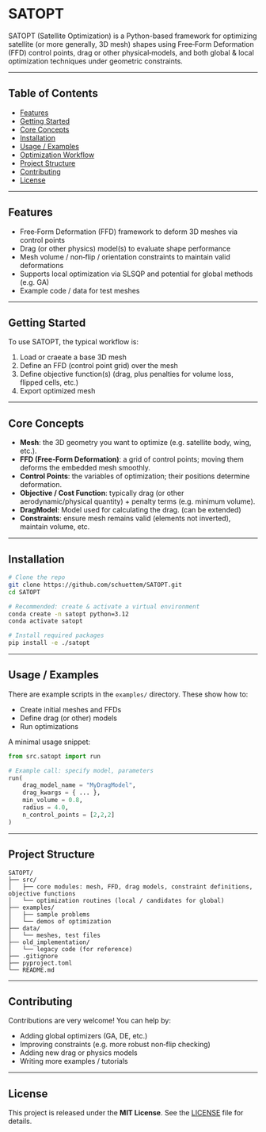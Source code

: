 # SATOPT

SATOPT (Satellite Optimization) is a Python-based framework for optimizing satellite (or more generally, 3D mesh) shapes using Free‑Form Deformation (FFD) control points, drag or other physical‑models, and both global & local optimization techniques under geometric constraints.

---

## Table of Contents

- [Features](#features)  
- [Getting Started](#getting-started)  
- [Core Concepts](#core-concepts)  
- [Installation](#installation)  
- [Usage / Examples](#usage--examples)  
- [Optimization Workflow](#optimization-workflow)  
- [Project Structure](#project-structure)  
- [Contributing](#contributing)  
- [License](#license)  

---

## Features

- Free‑Form Deformation (FFD) framework to deform 3D meshes via control points  
- Drag (or other physics) model(s) to evaluate shape performance  
- Mesh volume / non‑flip / orientation constraints to maintain valid deformations  
- Supports local optimization via SLSQP and potential for global methods (e.g. GA)  
- Example code / data for test meshes  

---

## Getting Started

To use SATOPT, the typical workflow is:

1. Load or craeate a base 3D mesh  
2. Define an FFD (control point grid) over the mesh  
3. Define objective function(s) (drag, plus penalties for volume loss, flipped cells, etc.)  
4. Export optimized mesh  

---

## Core Concepts

- **Mesh**: the 3D geometry you want to optimize (e.g. satellite body, wing, etc.).  
- **FFD (Free‑Form Deformation)**: a grid of control points; moving them deforms the embedded mesh smoothly.  
- **Control Points**: the variables of optimization; their positions determine deformation.  
- **Objective / Cost Function**: typically drag (or other aerodynamic/physical quantity) + penalty terms (e.g. minimum volume). 
- **DragModel**: Model used for calculating the drag. (can be extended) 
- **Constraints**: ensure mesh remains valid (elements not inverted), maintain volume, etc.

---

## Installation

```bash
# Clone the repo
git clone https://github.com/schuettem/SATOPT.git
cd SATOPT

# Recommended: create & activate a virtual environment
conda create -n satopt python=3.12
conda activate satopt

# Install required packages
pip install -e ./satopt
```


---

## Usage / Examples

There are example scripts in the `examples/` directory. These show how to:

- Create initial meshes and FFDs  
- Define drag (or other) models  
- Run optimizations

A minimal usage snippet:

```python
from src.satopt import run

# Example call: specify model, parameters
run(
    drag_model_name = "MyDragModel",
    drag_kwargs = { ... },
    min_volume = 0.8,
    radius = 4.0,
    n_control_points = [2,2,2]
)
```

---

## Project Structure

```
SATOPT/
├── src/
│   ├── core modules: mesh, FFD, drag models, constraint definitions, objective functions
│   └── optimization routines (local / candidates for global)
├── examples/
│   ├── sample problems
│   └── demos of optimization
├── data/
│   └── meshes, test files
├── old_implementation/
│   └── legacy code (for reference)
├── .gitignore
├── pyproject.toml
└── README.md
```

---

## Contributing

Contributions are very welcome! You can help by:

- Adding global optimizers (GA, DE, etc.)  
- Improving constraints (e.g. more robust non‑flip checking)  
- Adding new drag or physics models  
- Writing more examples / tutorials  


---

## License

This project is released under the **MIT License**. See the [LICENSE](LICENSE) file for details.
